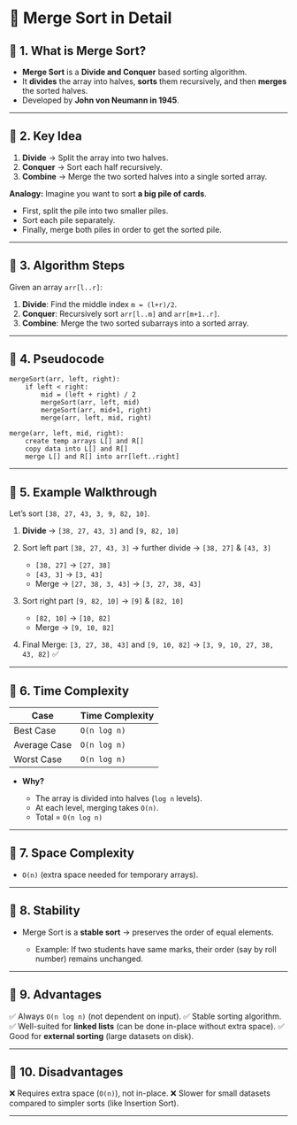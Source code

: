 # 📘 Merge Sort in Detail

## 🔹 1. What is Merge Sort?

* **Merge Sort** is a **Divide and Conquer** based sorting algorithm.
* It **divides** the array into halves, **sorts** them recursively, and then **merges** the sorted halves.
* Developed by **John von Neumann in 1945**.

---

## 🔹 2. Key Idea

1. **Divide** → Split the array into two halves.
2. **Conquer** → Sort each half recursively.
3. **Combine** → Merge the two sorted halves into a single sorted array.

**Analogy:**
Imagine you want to sort **a big pile of cards**.

* First, split the pile into two smaller piles.
* Sort each pile separately.
* Finally, merge both piles in order to get the sorted pile.

---

## 🔹 3. Algorithm Steps

Given an array `arr[l..r]`:

1. **Divide**: Find the middle index `m = (l+r)/2`.
2. **Conquer**: Recursively sort `arr[l..m]` and `arr[m+1..r]`.
3. **Combine**: Merge the two sorted subarrays into a sorted array.

---

## 🔹 4. Pseudocode

```
mergeSort(arr, left, right):
    if left < right:
        mid = (left + right) / 2
        mergeSort(arr, left, mid)
        mergeSort(arr, mid+1, right)
        merge(arr, left, mid, right)

merge(arr, left, mid, right):
    create temp arrays L[] and R[]
    copy data into L[] and R[]
    merge L[] and R[] into arr[left..right]
```

---

## 🔹 5. Example Walkthrough

Let’s sort `[38, 27, 43, 3, 9, 82, 10]`.

1. **Divide** → `[38, 27, 43, 3]` and `[9, 82, 10]`
2. Sort left part `[38, 27, 43, 3]` → further divide → `[38, 27]` & `[43, 3]`

    * `[38, 27]` → `[27, 38]`
    * `[43, 3]` → `[3, 43]`
    * Merge → `[27, 38, 3, 43]` → `[3, 27, 38, 43]`
3. Sort right part `[9, 82, 10]` → `[9]` & `[82, 10]`

    * `[82, 10]` → `[10, 82]`
    * Merge → `[9, 10, 82]`
4. Final Merge: `[3, 27, 38, 43]` and `[9, 10, 82]`
   → `[3, 9, 10, 27, 38, 43, 82]` ✅

---

## 🔹 6. Time Complexity

| Case         | Time Complexity |
| ------------ | --------------- |
| Best Case    | `O(n log n)`    |
| Average Case | `O(n log n)`    |
| Worst Case   | `O(n log n)`    |

* **Why?**

    * The array is divided into halves (`log n` levels).
    * At each level, merging takes `O(n)`.
    * Total = `O(n log n)`

---

## 🔹 7. Space Complexity

* `O(n)` (extra space needed for temporary arrays).

---

## 🔹 8. Stability

* Merge Sort is a **stable sort** → preserves the order of equal elements.

    * Example: If two students have same marks, their order (say by roll number) remains unchanged.

---

## 🔹 9. Advantages

✅ Always `O(n log n)` (not dependent on input).
✅ Stable sorting algorithm.
✅ Well-suited for **linked lists** (can be done in-place without extra space).
✅ Good for **external sorting** (large datasets on disk).

---

## 🔹 10. Disadvantages

❌ Requires extra space (`O(n)`), not in-place.
❌ Slower for small datasets compared to simpler sorts (like Insertion Sort).

---